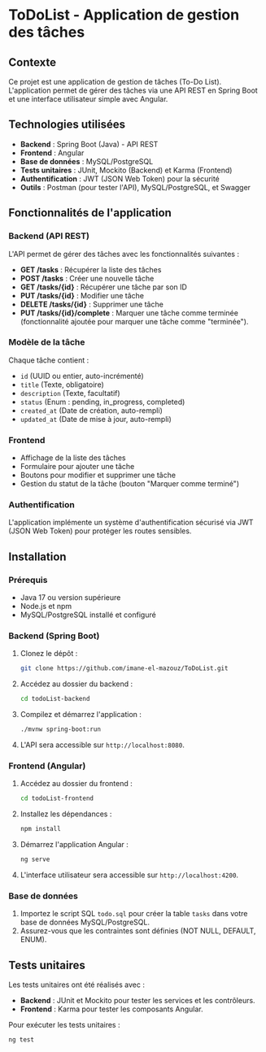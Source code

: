 # ToDoList - Application de gestion des tâches

## Contexte
Ce projet est une application de gestion de tâches (To-Do List). L'application permet de gérer des tâches via une API REST en Spring Boot et une interface utilisateur simple avec Angular.

## Technologies utilisées
- **Backend** : Spring Boot (Java) - API REST
- **Frontend** : Angular
- **Base de données** : MySQL/PostgreSQL
- **Tests unitaires** : JUnit, Mockito (Backend) et Karma (Frontend)
- **Authentification** : JWT (JSON Web Token) pour la sécurité
- **Outils** : Postman (pour tester l'API), MySQL/PostgreSQL, et Swagger

## Fonctionnalités de l'application

### Backend (API REST)
L'API permet de gérer des tâches avec les fonctionnalités suivantes :
- **GET /tasks** : Récupérer la liste des tâches
- **POST /tasks** : Créer une nouvelle tâche
- **GET /tasks/{id}** : Récupérer une tâche par son ID
- **PUT /tasks/{id}** : Modifier une tâche
- **DELETE /tasks/{id}** : Supprimer une tâche
- **PUT /tasks/{id}/complete** : Marquer une tâche comme terminée (fonctionnalité ajoutée pour marquer une tâche comme "terminée").

### Modèle de la tâche
Chaque tâche contient :
- `id` (UUID ou entier, auto-incrémenté)
- `title` (Texte, obligatoire)
- `description` (Texte, facultatif)
- `status` (Enum : pending, in_progress, completed)
- `created_at` (Date de création, auto-rempli)
- `updated_at` (Date de mise à jour, auto-rempli)

### Frontend
- Affichage de la liste des tâches
- Formulaire pour ajouter une tâche
- Boutons pour modifier et supprimer une tâche
- Gestion du statut de la tâche (bouton "Marquer comme terminé")

### Authentification
L'application implémente un système d'authentification sécurisé via JWT (JSON Web Token) pour protéger les routes sensibles.

## Installation

### Prérequis
- Java 17 ou version supérieure
- Node.js et npm
- MySQL/PostgreSQL installé et configuré

### Backend (Spring Boot)
1. Clonez le dépôt :
    ```bash
    git clone https://github.com/imane-el-mazouz/ToDoList.git
    ```
2. Accédez au dossier du backend :
    ```bash
    cd todoList-backend
    ```
3. Compilez et démarrez l'application :
    ```bash
    ./mvnw spring-boot:run
    ```
4. L'API sera accessible sur `http://localhost:8080`.

### Frontend (Angular)
1. Accédez au dossier du frontend :
    ```bash
    cd todoList-frontend
    ```
2. Installez les dépendances :
    ```bash
    npm install
    ```
3. Démarrez l'application Angular :
    ```bash
    ng serve
    ```
4. L'interface utilisateur sera accessible sur `http://localhost:4200`.

### Base de données
1. Importez le script SQL `todo.sql` pour créer la table `tasks` dans votre base de données MySQL/PostgreSQL.
2. Assurez-vous que les contraintes sont définies (NOT NULL, DEFAULT, ENUM).

## Tests unitaires
Les tests unitaires ont été réalisés avec :
- **Backend** : JUnit et Mockito pour tester les services et les contrôleurs.
- **Frontend** : Karma pour tester les composants Angular.

Pour exécuter les tests unitaires :
```bash
ng test
